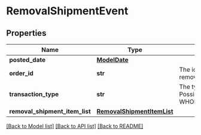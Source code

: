# RemovalShipmentEvent

## Properties
Name | Type | Description | Notes
------------ | ------------- | ------------- | -------------
**posted_date** | [**ModelDate**](ModelDate.md) |  | [optional] 
**order_id** | **str** | The identifier for the removal shipment order. | [optional] 
**transaction_type** | **str** | The type of removal order.  Possible values:  * WHOLESALE_LIQUIDATION | [optional] 
**removal_shipment_item_list** | [**RemovalShipmentItemList**](RemovalShipmentItemList.md) |  | [optional] 

[[Back to Model list]](../README.md#documentation-for-models) [[Back to API list]](../README.md#documentation-for-api-endpoints) [[Back to README]](../README.md)

